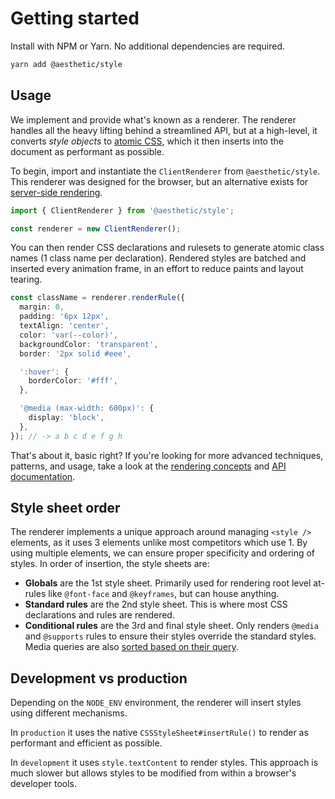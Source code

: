 # Getting started

Install with NPM or Yarn. No additional dependencies are required.

```bash
yarn add @aesthetic/style
```

## Usage

We implement and provide what's known as a renderer. The renderer handles all the heavy lifting
behind a streamlined API, but at a high-level, it converts _style objects_ to
[atomic CSS](https://css-tricks.com/lets-define-exactly-atomic-css/), which it then inserts into the
document as performant as possible.

To begin, import and instantiate the `ClientRenderer` from `@aesthetic/style`. This renderer was
designed for the browser, but an alternative exists for [server-side rendering](./ssr.md).

```ts
import { ClientRenderer } from '@aesthetic/style';

const renderer = new ClientRenderer();
```

You can then render CSS declarations and rulesets to generate atomic class names (1 class name per
declaration). Rendered styles are batched and inserted every animation frame, in an effort to reduce
paints and layout tearing.

```ts
const className = renderer.renderRule({
  margin: 0,
  padding: '6px 12px',
  textAlign: 'center',
  color: 'var(--color)',
  backgroundColor: 'transparent',
  border: '2px solid #eee',

  ':hover': {
    borderColor: '#fff',
  },

  '@media (max-width: 600px)': {
    display: 'block',
  },
}); // -> a b c d e f g h
```

That's about it, basic right? If you're looking for more advanced techniques, patterns, and usage,
take a look at the [rendering concepts](./concepts.md) and [API documentation](./api.md).

## Style sheet order

The renderer implements a unique approach around managing `<style />` elements, as it uses 3
elements unlike most competitors which use 1. By using multiple elements, we can ensure proper
specificity and ordering of styles. In order of insertion, the style sheets are:

- **Globals** are the 1st style sheet. Primarily used for rendering root level at-rules like
  `@font-face` and `@keyframes`, but can house anything.
- **Standard rules** are the 2nd style sheet. This is where most CSS declarations and rules are
  rendered.
- **Conditional rules** are the 3rd and final style sheet. Only renders `@media` and `@supports`
  rules to ensure their styles override the standard styles. Media queries are also
  [sorted based on their query](https://www.npmjs.com/package/sort-css-media-queries).

## Development vs production

Depending on the `NODE_ENV` environment, the renderer will insert styles using different mechanisms.

In `production` it uses the native `CSSStyleSheet#insertRule()` to render as performant and
efficient as possible.

In `development` it uses `style.textContent` to render styles. This approach is much slower but
allows styles to be modified from within a browser's developer tools.
